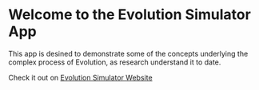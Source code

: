 # Welcome to the Evolution Simulator App 

This app is desined to demonstrate some of the concepts underlying the complex process of Evolution, as research understand it to date.
        
Check it out on [Evolution Simulator Website](https://evolution-simulations-v1.streamlit.app/)

